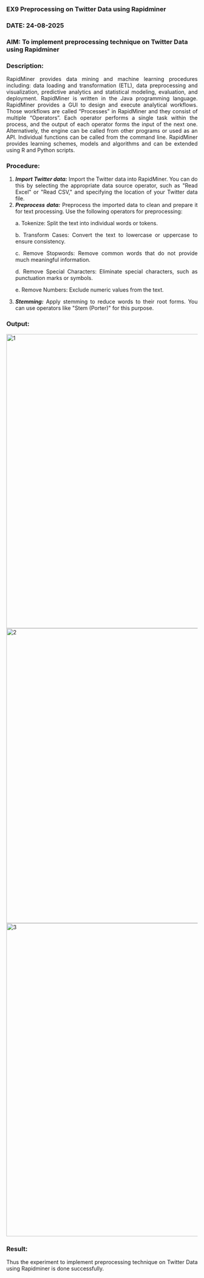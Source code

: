 ### EX9 Preprocessing on Twitter Data using Rapidminer
### DATE: 24-08-2025
### AIM: To implement preprocessing technique on Twitter Data using Rapidminer
### Description: 
<div align = "justify">
RapidMiner provides data mining and machine learning procedures including: data loading and transformation (ETL), data preprocessing and visualization, 
predictive analytics and statistical modeling, evaluation, and deployment. RapidMiner is written in the Java programming language. 
RapidMiner provides a GUI to design and execute analytical workflows. Those workflows are called “Processes” in RapidMiner and they consist of multiple “Operators”. 
Each operator performs a single task within the process, and the output of each operator forms the input of the next one. Alternatively, the engine can be called from 
other programs or used as an API. Individual functions can be called from the command line. 
RapidMiner provides learning schemes, models and algorithms and can be extended using R and Python scripts.

### Procedure:
1) ***Import Twitter data:*** Import the Twitter data into RapidMiner. You can do this by selecting the appropriate
data source operator, such as "Read Excel" or "Read CSV," and specifying the location of your Twitter data
file.
2) ***Preprocess data:*** Preprocess the imported data to clean and prepare it for text processing. Use the following
operators for preprocessing:
    <p>a. Tokenize: Split the text into individual words or tokens.
    <p>b. Transform Cases: Convert the text to lowercase or uppercase to ensure consistency.
    <p>c. Remove Stopwords: Remove common words that do not provide much meaningful information.
    <p>d. Remove Special Characters: Eliminate special characters, such as punctuation marks or symbols.
    <p>e. Remove Numbers: Exclude numeric values from the text.
3) ***Stemming:*** Apply stemming to reduce words to their root forms. You can use operators like "Stem (Porter)"
for this purpose.


### Output:
<img width="1413" height="773" alt="1" src="https://github.com/user-attachments/assets/e9323d7c-73d1-42a0-8c91-ae7999d448f4" />

<img width="1415" height="775" alt="2" src="https://github.com/user-attachments/assets/350c7552-2e8b-443f-a24e-2419de57b51c" />

<img width="1587" height="823" alt="3" src="https://github.com/user-attachments/assets/3659f4fb-ba84-41f1-a78c-7a4bc3536e59" />


### Result:
Thus the experiment to implement preprocessing technique on Twitter Data using Rapidminer is done successfully. 
